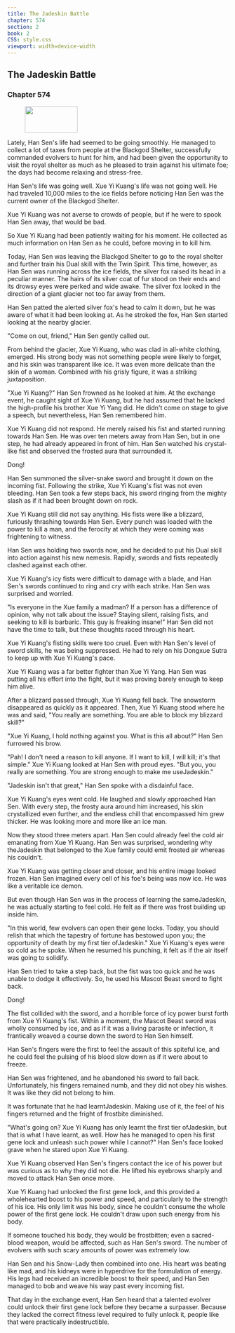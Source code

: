 ```yaml
---
title: The Jadeskin Battle
chapter: 574
section: 2
book: 2
CSS: style.css
viewport: width=device-width
---
```


## The Jadeskin Battle

### Chapter 574

<figure>
	<img src="../Images/gem.gif" alt="" id="gem" width="120" height="60" />
</figure>

Lately, Han Sen's life had seemed to be going smoothly. He managed to collect a lot of taxes from people at the Blackgod Shelter, successfully commanded evolvers to hunt for him, and had been given the opportunity to visit the royal shelter as much as he pleased to train against his ultimate foe; the days had become relaxing and stress-free.

Han Sen's life was going well. Xue Yi Kuang's life was not going well. He had traveled 10,000 miles to the ice fields before noticing Han Sen was the current owner of the Blackgod Shelter.

Xue Yi Kuang was not averse to crowds of people, but if he were to spook Han Sen away, that would be bad.

So Xue Yi Kuang had been patiently waiting for his moment. He collected as much information on Han Sen as he could, before moving in to kill him.

Today, Han Sen was leaving the Blackgod Shelter to go to the royal shelter and further train his Dual skill with the Twin Spirit. This time, however, as Han Sen was running across the ice fields, the silver fox raised its head in a peculiar manner. The hairs of its silver coat of fur stood on their ends and its drowsy eyes were perked and wide awake. The silver fox looked in the direction of a giant glacier not too far away from them.

Han Sen patted the alerted silver fox's head to calm it down, but he was aware of what it had been looking at. As he stroked the fox, Han Sen started looking at the nearby glacier.

"Come on out, friend," Han Sen gently called out.

From behind the glacier, Xue Yi Kuang, who was clad in all-white clothing, emerged. His strong body was not something people were likely to forget, and his skin was transparent like ice. It was even more delicate than the skin of a woman. Combined with his grisly figure, it was a striking juxtaposition.

"Xue Yi Kuang?" Han Sen frowned as he looked at him. At the exchange event, he caught sight of Xue Yi Kuang, but he had assumed that he lacked the high-profile his brother Xue Yi Yang did. He didn't come on stage to give a speech, but nevertheless, Han Sen remembered him.

Xue Yi Kuang did not respond. He merely raised his fist and started running towards Han Sen. He was over ten meters away from Han Sen, but in one step, he had already appeared in front of him. Han Sen watched his crystal-like fist and observed the frosted aura that surrounded it.

Dong!

Han Sen summoned the silver-snake sword and brought it down on the incoming fist. Following the strike, Xue Yi Kuang's fist was not even bleeding. Han Sen took a few steps back, his sword ringing from the mighty slash as if it had been brought down on rock.

Xue Yi Kuang still did not say anything. His fists were like a blizzard, furiously thrashing towards Han Sen. Every punch was loaded with the power to kill a man, and the ferocity at which they were coming was frightening to witness.

Han Sen was holding two swords now, and he decided to put his Dual skill into action against his new nemesis. Rapidly, swords and fists repeatedly clashed against each other.

Xue Yi Kuang's icy fists were difficult to damage with a blade, and Han Sen's swords continued to ring and cry with each strike. Han Sen was surprised and worried.

"Is everyone in the Xue family a madman? If a person has a difference of opinion, why not talk about the issue? Staying silent, raising fists, and seeking to kill is barbaric. This guy is freaking insane!" Han Sen did not have the time to talk, but these thoughts raced through his heart.

Xue Yi Kuang's fisting skills were too cruel. Even with Han Sen's level of sword skills, he was being suppressed. He had to rely on his Dongxue Sutra to keep up with Xue Yi Kuang's pace.

Xue Yi Kuang was a far better fighter than Xue Yi Yang. Han Sen was putting all his effort into the fight, but it was proving barely enough to keep him alive.

After a blizzard passed through, Xue Yi Kuang fell back. The snowstorm disappeared as quickly as it appeared. Then, Xue Yi Kuang stood where he was and said, "You really are something. You are able to block my blizzard skill?"

"Xue Yi Kuang, I hold nothing against you. What is this all about?" Han Sen furrowed his brow.

"Pah! I don't need a reason to kill anyone. If I want to kill, I will kill; it's that simple." Xue Yi Kuang looked at Han Sen with proud eyes. "But you, you really are something. You are strong enough to make me useJadeskin."

"Jadeskin isn't that great," Han Sen spoke with a disdainful face.

Xue Yi Kuang's eyes went cold. He laughed and slowly approached Han Sen. With every step, the frosty aura around him increased, his skin crystallized even further, and the endless chill that encompassed him grew thicker. He was looking more and more like an ice man.

Now they stood three meters apart. Han Sen could already feel the cold air emanating from Xue Yi Kuang. Han Sen was surprised, wondering why theJadeskin that belonged to the Xue family could emit frosted air whereas his couldn't.

Xue Yi Kuang was getting closer and closer, and his entire image looked frozen. Han Sen imagined every cell of his foe's being was now ice. He was like a veritable ice demon.

But even though Han Sen was in the process of learning the sameJadeskin, he was actually starting to feel cold. He felt as if there was frost building up inside him.

"In this world, few evolvers can open their gene locks. Today, you should relish that which the tapestry of fortune has bestowed upon you; the opportunity of death by my first tier ofJadeskin." Xue Yi Kuang's eyes were so cold as he spoke. When he resumed his punching, it felt as if the air itself was going to solidify.

Han Sen tried to take a step back, but the fist was too quick and he was unable to dodge it effectively. So, he used his Mascot Beast sword to fight back.

Dong!

The fist collided with the sword, and a horrible force of icy power burst forth from Xue Yi Kuang's fist. Within a moment, the Mascot Beast sword was wholly consumed by ice, and as if it was a living parasite or infection, it frantically weaved a course down the sword to Han Sen himself.

Han Sen's fingers were the first to feel the assault of this spiteful ice, and he could feel the pulsing of his blood slow down as if it were about to freeze.

Han Sen was frightened, and he abandoned his sword to fall back. Unfortunately, his fingers remained numb, and they did not obey his wishes. It was like they did not belong to him.

It was fortunate that he had learntJadeskin. Making use of it, the feel of his fingers returned and the fright of frostbite diminished.

"What's going on? Xue Yi Kuang has only learnt the first tier ofJadeskin, but that is what I have learnt, as well. How has he managed to open his first gene lock and unleash such power while I cannot?" Han Sen's face looked grave when he stared upon Xue Yi Kuang.

Xue Yi Kuang observed Han Sen's fingers contact the ice of his power but was curious as to why they did not die. He lifted his eyebrows sharply and moved to attack Han Sen once more.

Xue Yi Kuang had unlocked the first gene lock, and this provided a wholehearted boost to his power and speed, and particularly to the strength of his ice. His only limit was his body, since he couldn't consume the whole power of the first gene lock. He couldn't draw upon such energy from his body.

If someone touched his body, they would be frostbitten; even a sacred-blood weapon, would be affected, such as Han Sen's sword. The number of evolvers with such scary amounts of power was extremely low.

Han Sen and his Snow-Lady then combined into one. His heart was beating like mad, and his kidneys were in hyperdrive for the formulation of energy. His legs had received an incredible boost to their speed, and Han Sen managed to bob and weave his way past every incoming fist.

That day in the exchange event, Han Sen heard that a talented evolver could unlock their first gene lock before they became a surpasser. Because they lacked the correct fitness level required to fully unlock it, people like that were practically indestructible.